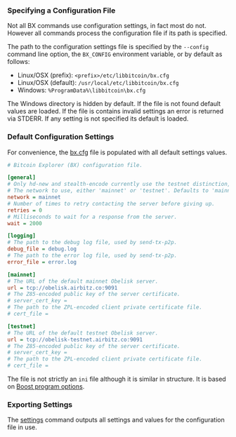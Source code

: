 ### Specifying a Configuration File
Not all BX commands use configuration settings, in fact most do not. However all commands process the configuration file if its path is specified.

The path to the configuration settings file is specified by the `--config` command line option, the `BX_CONFIG` environment variable, or by default as follows:

* Linux/OSX (prefix): `<prefix>/etc/libbitcoin/bx.cfg`
* Linux/OSX (default): `/usr/local/etc/libbitcoin/bx.cfg`
* Windows: `%ProgramData%\libbitcoin\bx.cfg`

The Windows directory is hidden by default. If the file is not found default values are loaded. If the file is contains invalid settings an error is returned via STDERR. If any setting is not specified its default is loaded.

### Default Configuration Settings

For convenience, the [bx.cfg](https://github.com/libbitcoin/libbitcoin-explorer/blob/version2/data/bx.cfg) file is populated with all default settings values.
```ini
# Bitcoin Explorer (BX) configuration file.

[general]
# Only hd-new and stealth-encode currently use the testnet distinction, apart from swapping servers.
# The network to use, either 'mainnet' or 'testnet'. Defaults to 'mainnet'.
network = mainnet
# Number of times to retry contacting the server before giving up.
retries = 0
# Milliseconds to wait for a response from the server.
wait = 2000

[logging]
# The path to the debug log file, used by send-tx-p2p.
debug_file = debug.log
# The path to the error log file, used by send-tx-p2p.
error_file = error.log

[mainnet]
# The URL of the default mainnet Obelisk server.
url = tcp://obelisk.airbitz.co:9091
# The Z85-encoded public key of the server certificate.
# server_cert_key = 
# The path to the ZPL-encoded client private certificate file.
# cert_file = 

[testnet]
# The URL of the default testnet Obelisk server.
url = tcp://obelisk-testnet.airbitz.co:9091
# The Z85-encoded public key of the server certificate.
# server_cert_key = 
# The path to the ZPL-encoded client private certificate file.
# cert_file = 
```

The file is not strictly an `ini` file although it is similar in structure. It is based on [Boost program options](http://www.boost.org/doc/libs/1_56_0/doc/html/program_options/overview.html#idp344521728).

### Exporting Settings
The [settings](bx-settings) command outputs all settings and values for the configuration file in use.